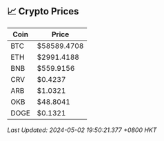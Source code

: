 ## 📈 Crypto Prices

| Coin | Price |
| ---- | ----- |
| BTC | $58589.4708 |
| ETH | $2991.4188 |
| BNB | $559.9156 |
| CRV | $0.4237 |
| ARB | $1.0321 |
| OKB | $48.8041 |
| DOGE | $0.1321 |

_Last Updated: 2024-05-02 19:50:21.377 +0800 HKT_